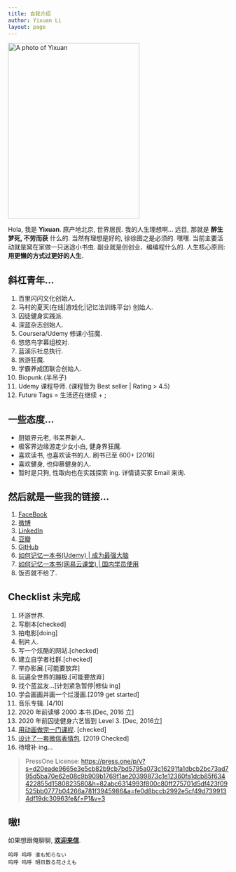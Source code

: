 ```yaml
---
title: 自我介绍
author: Yixuan Li
layout: page
---
```

<img width="300" height="400" alt="A photo of Yixuan" src="/images/yixuan.jpg">

Hola, 我是 __Yixuan__. 原产地北京, 世界居民. 我的人生理想啊... 远目, 那就是 __醉生梦死, 不劳而获__ 什么的. 当然有理想是好的, 徐徐图之是必须的. 嘿嘿. 当前主要活动就是窝在家做一只迷途小书虫.  副业就是创创业、编编程什么的. 人生核心原则: __用更懒的方式过更好的人生__.

## 斜杠青年…

1. 百里闪闪文化创始人.
2. 马村的夏天(在线\|游戏化\|记忆法训练平台) 创始人.
3. 囚徒健身实践派.
4. 深蓝杂志创始人.
5. Coursera/Udemy 修课小狂魔.
6. 悠悠鸟字幕组校对.
7. 蓝溪乐社总执行.
8. 旅游狂魔.
9. 学霸养成团联合创始人.
10. Biopunk.(半吊子)
11. Udemy 课程导师. (课程皆为 Best seller \| Rating > 4.5) 
12. Future Tags = 生活还在继续 + ;

## 一些态度…
  * 厨娘界元老, 书呆界新人.
  * 极客界边缘游走少女小白, 健身界狂魔.
  * 喜欢读书, 也喜欢读书的人. 刷书已至 600+ [2016]
  * 喜欢健身, 也仰慕健身的人.
  * 暂时是只狗, 性取向也在实践探索 ing. 详情请买家 Email 来询.


## 然后就是一些我的链接...

1. [FaceBook][2]
2. [微博][3]
3. [LinkedIn][4]
4. [豆瓣][5]
5. [GitHub][6]
6. [如何记忆一本书(Udemy) \| 成为最强大脑][8]
8. [如何记忆一本书(网易云课堂) \| 国内学员使用 ][9]
7. 饭否就不给了.

## Checklist 未完成
1. 环游世界.
2. 写剧本[checked]
3. 拍电影[doing]
4. 制片人.
3. 写一个炫酷的网站.[checked]
4. 建立自学者社群.[checked]
5. 举办影展.[可能要放弃]
6. 玩遍全世界的蹦极.[可能要放弃]
7. 找个蓝盆友...[计划紧急暂停\|修仙 ing]
8. 学会画画并画一个烂漫画.[2019 get started]
9. 音乐专辑. [4/10]
10. 2020 年前读够 2000 本书.[Dec, 2016 立]
11. 2020 年前囚徒健身六艺皆到 Level 3. [Dec, 2016立]
12. [用动画做完一门课程][8]. [checked]
13. [设计了一套微信表情包][10]. [2019 Checked]
14. 待增补 ing…


> PressOne License: 
> https://press.one/p/v?s=d20eade9665e3e5cb82b9cb7bd5795a073c16291fa1dbcb2bc73ad795d5ba70e62e08c9b909b1769f1ae20399873c1e12360fa1dcb85f634422855d1580823580&h=82abc6314993f800c80ff275701d5df423f09525bb0777b04266a781f3945986&a=fe0d8bccb2992e5cf49d7399134df19dc30963fe&f=P1&v=3

## 嗷!

如果想跟俺聊聊, __[欢迎来信][7]__.


	呜呼 呜呼 谁も知らない
	呜呼 呜呼 明日散る花さえも

[1]:	http://www.macundexiatian.com
[2]:	https://www.facebook.com/liyixuan5402
[3]:	http://weibo.com/liyixuan5402
[4]:	https://cn.linkedin.com/in/liyixuan5402
[5]:	http://www.douban.com/people/woaixiaoyao5402/
[6]:	https://github.com/YixuanFranco
[7]:	mailto:me@yixuan.li
[8]:    https://www.udemy.com/brainhack101/?couponCode=GETCOURSEFOR10DOLLAR
[9]:    https://study.163.com/course/introduction.htm?courseId=1004813001
[10]:    https://sticker.weixin.qq.com/cgi-bin/mmemoticon-bin/emoticonview?oper=single&t=shop/detail&productid=aL2PCfwK/89qO7sF6/+I+UDhfwEjhec2ZNvdnLLJRd/PnXIW5JizXRBrQkIHHd2exqc4/6ch95LuRVTQ0XqVgUsjGJMHwDl4S246bixwBvwc=
